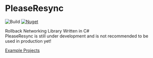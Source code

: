 # PleaseResync

![Build](https://github.com/HeatXD/PleaseResync/actions/workflows/dotnet.yml/badge.svg)
[![Nuget](https://img.shields.io/nuget/v/PleaseResync)](https://www.nuget.org/packages/PleaseResync/)

Rollback Networking Library Written in C# \
PleaseResync is still under development and is not recommended to be used in production yet!

[Example Projects](https://github.com/HeatXD/PleaseResyncExamples)
